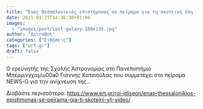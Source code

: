 ```yaml
---
title: "Ένας Θεσσαλονικιός επιστήμονας σε πείραμα για τη σκοτεινή ύλη (Video)"
date: 2021-01-27T14:36:38+01:00
images:
  - "images/post/Lost-galaxy-180x135.jpg"
author: "AstroBot"
categories: ["Ειδήσεις"]
tags: ["ert.gr"]
draft: false
---
```


Ο ερευνητής της Σχολής Αστρονομίας στο Πανεπιστήμιο Μπέρμινγχαμ\u00a0 Γιάννης Κατσιούλας που συμμετέχει στο πείραμα NEWS-G για την ανίχνευση της...

Διαβάστε περισσότερα: https://www.ert.gr/roi-idiseon/enas-thessalonikios-epistimonas-se-peirama-gia-ti-skoteini-yli-video/

